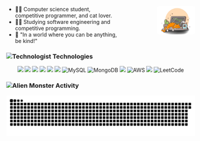 <div style="position: relative;">
  <img src="catcode.png" alt="CatCode" style="max-width: 20%; border-radius: 4px; position: absolute; right: 0; top: 0;">
  <div style="max-width: 60%;">
  
  - 👨‍💻 Computer science student, competitive programmer, and cat lover.
  - 🕵️‍♀️ Studying software engineering and competitive programming.
  - 💬 "In a world where you can be anything, be kind!"
  
  </div>
</div>


<h3> 
  <img src="https://raw.githubusercontent.com/Tarikul-Islam-Anik/Animated-Fluent-Emojis/master/Emojis/People/Technologist.png" alt="Technologist" width="25" height="25" /> Technologies
</h3>
<div align="center">
  <img src="https://img.shields.io/badge/C-24273a?logo=c&style=for-the-badge&logoColor=0078d7"/>
  <img src="https://img.shields.io/badge/C%2B%2B-24273a?logo=c%2B%2B&style=for-the-badge&logoColor=0078d7"/>
  <img src="https://img.shields.io/badge/Python-24273a?style=for-the-badge&logo=python&logoColor=3776AB"/>
  <img src="https://custom-icon-badges.demolab.com/badge/Java-24273a.svg?style=for-the-badge&logo=java-bold&logoColor=E0144C"/>
  <img src="https://img.shields.io/badge/spring-24273a.svg?style=for-the-badge&logo=spring&logoColor=white"/>
  <img src="https://custom-icon-badges.demolab.com/badge/SQL-24273a.svg?style=for-the-badge&logo=database&logoColor=fea314"/>
  <img src="https://img.shields.io/badge/mysql-24273a.svg?style=for-the-badge&logo=mysql&logoColor=e69f2e" alt="MySQL">
  <img src="https://img.shields.io/badge/MongoDB-24273a.svg?style=for-the-badge&logo=mongodb&logoColor=green" alt="MongoDB">
  <img src="https://img.shields.io/badge/Windows-24273a?style=for-the-badge&logo=windows&logoColor=30B9E3"/>
   <img src="https://img.shields.io/badge/AWS-24273a?logo=amazon-aws&logoColor=e69f2e&style=for-the-badge" alt="AWS">
  <img src="https://img.shields.io/badge/git-24273a.svg?style=for-the-badge&logo=git&logoColor=orange">
  <img src="https://img.shields.io/badge/LeetCode-24273a?style=for-the-badge&logo=LeetCode&logoColor=#d16c06" alt="LeetCode">

</div>
<h3> 
  <img src="https://raw.githubusercontent.com/Tarikul-Islam-Anik/Animated-Fluent-Emojis/master/Emojis/Smilies/Alien%20Monster.png" alt="Alien Monster" width="25" height="25" /> Activity
</h3> 

![snake gif](https://github.com/Taimisson/Taimisson/blob/output/github-contribution-grid-snake-dark.svg)
